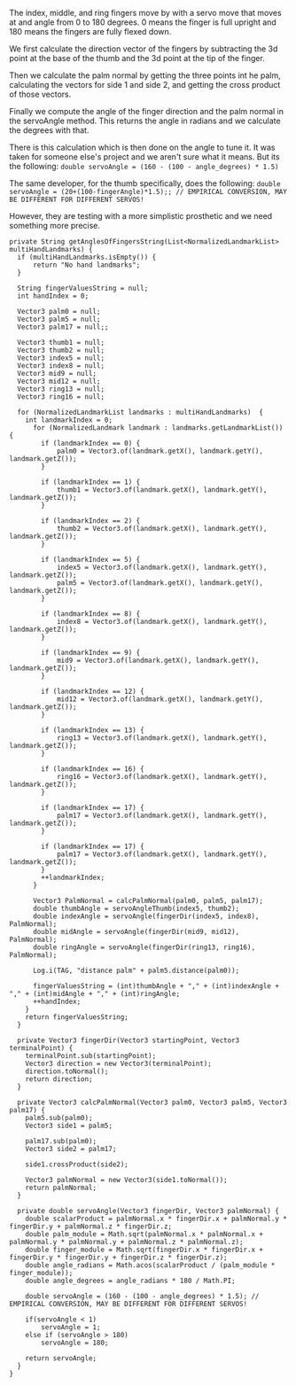 The index, middle, and ring fingers move by with a servo move that moves
at and angle from 0 to 180 degrees. 0 means the finger is full upright and
180 means the fingers are fully flexed down.

We first calculate the direction vector of the fingers by subtracting the 3d
point at the base of the thumb and the 3d point at the tip of the finger.

Then we calculate the palm normal by getting the three points int he palm, 
calculating the vectors for side 1 and side 2, and getting the cross product
of those vectors.

Finally we compute the angle of the finger direction and the palm normal in the 
servoAngle method. This returns the angle in radians and we calculate the degrees
with that.

There is this calculation which is then done on the angle to tune it. It was taken
for someone else's project and we aren't sure what it means. But its the following:
  `double servoAngle = (160 - (100 - angle_degrees) * 1.5)`

The same developer, for the thumb specifically, does the following:
  `double servoAngle = (20+(100-fingerAngle)*1.5);; // EMPIRICAL CONVERSION, MAY BE DIFFERENT FOR DIFFERENT SERVOS!`

However, they are testing with a more simplistic prosthetic and we need something more precise.


```
private String getAnglesOfFingersString(List<NormalizedLandmarkList> multiHandLandmarks) {
  if (multiHandLandmarks.isEmpty()) {
      return "No hand landmarks";
  }
  
  String fingerValuesString = null;
  int handIndex = 0;

  Vector3 palm0 = null;
  Vector3 palm5 = null;
  Vector3 palm17 = null;;

  Vector3 thumb1 = null;
  Vector3 thumb2 = null;
  Vector3 index5 = null;
  Vector3 index8 = null;
  Vector3 mid9 = null;
  Vector3 mid12 = null;
  Vector3 ring13 = null;
  Vector3 ring16 = null;

  for (NormalizedLandmarkList landmarks : multiHandLandmarks)  {
    int landmarkIndex = 0;
      for (NormalizedLandmark landmark : landmarks.getLandmarkList()) {
        if (landmarkIndex == 0) {
            palm0 = Vector3.of(landmark.getX(), landmark.getY(), landmark.getZ());
        }

        if (landmarkIndex == 1) {
            thumb1 = Vector3.of(landmark.getX(), landmark.getY(), landmark.getZ());
        }

        if (landmarkIndex == 2) {
            thumb2 = Vector3.of(landmark.getX(), landmark.getY(), landmark.getZ());
        }

        if (landmarkIndex == 5) {
            index5 = Vector3.of(landmark.getX(), landmark.getY(), landmark.getZ());
            palm5 = Vector3.of(landmark.getX(), landmark.getY(), landmark.getZ());
        }

        if (landmarkIndex == 8) {
            index8 = Vector3.of(landmark.getX(), landmark.getY(), landmark.getZ());
        }

        if (landmarkIndex == 9) {
            mid9 = Vector3.of(landmark.getX(), landmark.getY(), landmark.getZ());
        }

        if (landmarkIndex == 12) {
            mid12 = Vector3.of(landmark.getX(), landmark.getY(), landmark.getZ());
        }

        if (landmarkIndex == 13) {
            ring13 = Vector3.of(landmark.getX(), landmark.getY(), landmark.getZ());
        }

        if (landmarkIndex == 16) {
            ring16 = Vector3.of(landmark.getX(), landmark.getY(), landmark.getZ());
        }

        if (landmarkIndex == 17) {
            palm17 = Vector3.of(landmark.getX(), landmark.getY(), landmark.getZ());
        }

        if (landmarkIndex == 17) {
            palm17 = Vector3.of(landmark.getX(), landmark.getY(), landmark.getZ());
        }
        ++landmarkIndex;
      }

      Vector3 PalmNormal = calcPalmNormal(palm0, palm5, palm17);
      double thumbAngle = servoAngleThumb(index5, thumb2);
      double indexAngle = servoAngle(fingerDir(index5, index8), PalmNormal);
      double midAngle = servoAngle(fingerDir(mid9, mid12), PalmNormal);
      double ringAngle = servoAngle(fingerDir(ring13, ring16), PalmNormal);

      Log.i(TAG, "distance palm" + palm5.distance(palm0));

      fingerValuesString = (int)thumbAngle + "," + (int)indexAngle + "," + (int)midAngle + "," + (int)ringAngle;
      ++handIndex;
    }
    return fingerValuesString;
  }

  private Vector3 fingerDir(Vector3 startingPoint, Vector3 terminalPoint) {
    terminalPoint.sub(startingPoint);
    Vector3 direction = new Vector3(terminalPoint);
    direction.toNormal();
    return direction;
  }

  private Vector3 calcPalmNormal(Vector3 palm0, Vector3 palm5, Vector3 palm17) {
    palm5.sub(palm0);
    Vector3 side1 = palm5;

    palm17.sub(palm0);
    Vector3 side2 = palm17;

    side1.crossProduct(side2);

    Vector3 palmNormal = new Vector3(side1.toNormal());
    return palmNormal;
  }

  private double servoAngle(Vector3 fingerDir, Vector3 palmNormal) {
    double scalarProduct = palmNormal.x * fingerDir.x + palmNormal.y * fingerDir.y + palmNormal.z * fingerDir.z;
    double palm_module = Math.sqrt(palmNormal.x * palmNormal.x + palmNormal.y * palmNormal.y + palmNormal.z * palmNormal.z);
    double finger_module = Math.sqrt(fingerDir.x * fingerDir.x + fingerDir.y * fingerDir.y + fingerDir.z * fingerDir.z);
    double angle_radians = Math.acos(scalarProduct / (palm_module * finger_module));
    double angle_degrees = angle_radians * 180 / Math.PI;

    double servoAngle = (160 - (100 - angle_degrees) * 1.5); // EMPIRICAL CONVERSION, MAY BE DIFFERENT FOR DIFFERENT SERVOS!

    if(servoAngle < 1)
        servoAngle = 1;
    else if (servoAngle > 180)
        servoAngle = 180;

    return servoAngle;
  }
}
```